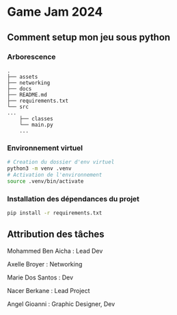 # Game Jam 2024

## Comment setup mon jeu sous python

### Arborescence

```
.
├── assets
├── networking
├── docs
├── README.md
├── requirements.txt
└── src
...
    ├── classes
    └── main.py
    ...
```

### Environnement virtuel

```sh
# Creation du dossier d'env virtuel
python3 -m venv .venv
# Activation de l'environnement
source .venv/bin/activate
```

### Installation des dépendances du projet

```sh
pip install -r requirements.txt 
```
## Attribution des tâches

Mohammed Ben Aicha : Lead Dev

Axelle Broyer : Networking

Marie Dos Santos : Dev

Nacer Berkane : Lead Project

Angel Gioanni : Graphic Designer, Dev


